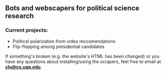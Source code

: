 ## Bots and webscapers for political science research

### Current projects:
* Political polarization from video reccomendations
* Flip-flopping among presidential candidates

If something's broken (e.g. the website's HTML has been changed) or you have any questions about installing/using the scrapers, feel free to email at **clu@cs.uga.edu**.

